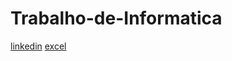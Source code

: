# Trabalho-de-Informatica
[linkedin](https://www.linkedin.com/in/levi-n%C3%B3brega-019b5b185?lipi=urn%3Ali%3Apage%3Ad_flagship3_profile_view_base_contact_details%3BnM0bmTo1QmqimUuAtN88CQ%3D%3D)
[excel](https://1drv.ms/x/s!Ano3-13OVTGeijbHMqX3kDwMZcHi)

